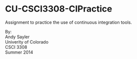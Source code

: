 CU-CSCI3308-CIPractice
===========================

Assignment to practice the use of continuous integration tools.

By:  
Andy Sayler  
Univerity of Colorado  
CSCI 3308  
Summer 2014
